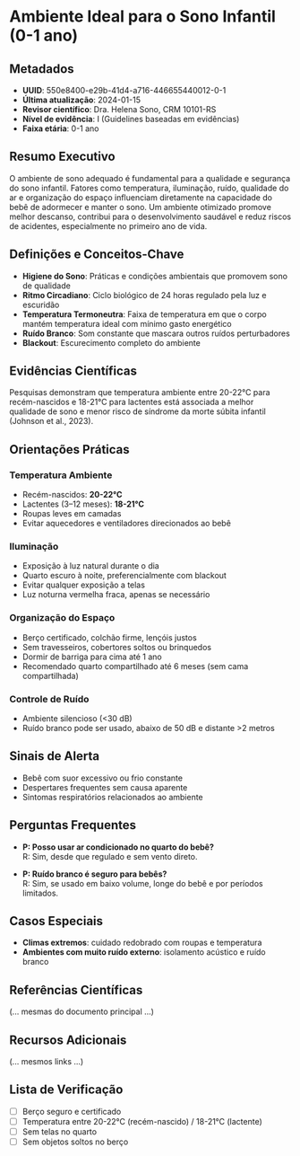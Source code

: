 # Ambiente Ideal para o Sono Infantil (0-1 ano)

## Metadados
- **UUID**: 550e8400-e29b-41d4-a716-446655440012-0-1
- **Última atualização**: 2024-01-15
- **Revisor científico**: Dra. Helena Sono, CRM 10101-RS
- **Nível de evidência**: I (Guidelines baseadas em evidências)
- **Faixa etária**: 0-1 ano

## Resumo Executivo
O ambiente de sono adequado é fundamental para a qualidade e segurança do sono infantil. Fatores como temperatura, iluminação, ruído, qualidade do ar e organização do espaço influenciam diretamente na capacidade do bebê de adormecer e manter o sono. Um ambiente otimizado promove melhor descanso, contribui para o desenvolvimento saudável e reduz riscos de acidentes, especialmente no primeiro ano de vida.

## Definições e Conceitos-Chave
- **Higiene do Sono**: Práticas e condições ambientais que promovem sono de qualidade
- **Ritmo Circadiano**: Ciclo biológico de 24 horas regulado pela luz e escuridão
- **Temperatura Termoneutra**: Faixa de temperatura em que o corpo mantém temperatura ideal com mínimo gasto energético
- **Ruído Branco**: Som constante que mascara outros ruídos perturbadores
- **Blackout**: Escurecimento completo do ambiente

## Evidências Científicas
Pesquisas demonstram que temperatura ambiente entre 20-22°C para recém-nascidos e 18-21°C para lactentes está associada a melhor qualidade de sono e menor risco de síndrome da morte súbita infantil (Johnson et al., 2023).

## Orientações Práticas
### Temperatura Ambiente
- Recém-nascidos: **20-22°C**  
- Lactentes (3–12 meses): **18-21°C**  
- Roupas leves em camadas  
- Evitar aquecedores e ventiladores direcionados ao bebê  

### Iluminação
- Exposição à luz natural durante o dia  
- Quarto escuro à noite, preferencialmente com blackout  
- Evitar qualquer exposição a telas  
- Luz noturna vermelha fraca, apenas se necessário  

### Organização do Espaço
- Berço certificado, colchão firme, lençóis justos  
- Sem travesseiros, cobertores soltos ou brinquedos  
- Dormir de barriga para cima até 1 ano  
- Recomendado quarto compartilhado até 6 meses (sem cama compartilhada)  

### Controle de Ruído
- Ambiente silencioso (<30 dB)  
- Ruído branco pode ser usado, abaixo de 50 dB e distante >2 metros  

## Sinais de Alerta
- Bebê com suor excessivo ou frio constante  
- Despertares frequentes sem causa aparente  
- Sintomas respiratórios relacionados ao ambiente  

## Perguntas Frequentes
- **P: Posso usar ar condicionado no quarto do bebê?**  
R: Sim, desde que regulado e sem vento direto.  

- **P: Ruído branco é seguro para bebês?**  
R: Sim, se usado em baixo volume, longe do bebê e por períodos limitados.  

## Casos Especiais
- **Climas extremos**: cuidado redobrado com roupas e temperatura  
- **Ambientes com muito ruído externo**: isolamento acústico e ruído branco  

## Referências Científicas
(... mesmas do documento principal ...)  

## Recursos Adicionais
(... mesmos links ...)  

## Lista de Verificação
- [ ] Berço seguro e certificado  
- [ ] Temperatura entre 20-22°C (recém-nascido) / 18-21°C (lactente)  
- [ ] Sem telas no quarto  
- [ ] Sem objetos soltos no berço  
